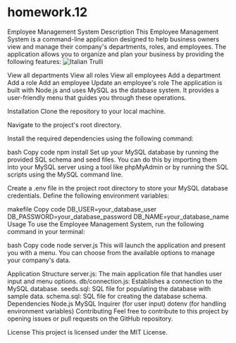 # homework.12
Employee Management System
Description
This Employee Management System is a command-line application designed to help business owners view and manage their company's departments, roles, and employees. The application allows you to organize and plan your business by providing the following features:
<img src="" alt="Italian Trulli">

View all departments
View all roles
View all employees
Add a department
Add a role
Add an employee
Update an employee's role
The application is built with Node.js and uses MySQL as the database system. It provides a user-friendly menu that guides you through these operations.

Installation
Clone the repository to your local machine.

Navigate to the project's root directory.

Install the required dependencies using the following command:

bash
Copy code
npm install
Set up your MySQL database by running the provided SQL schema and seed files. You can do this by importing them into your MySQL server using a tool like phpMyAdmin or by running the SQL scripts using the MySQL command line.

Create a .env file in the project root directory to store your MySQL database credentials. Define the following environment variables:

makefile
Copy code
DB_USER=your_database_user
DB_PASSWORD=your_database_password
DB_NAME=your_database_name
Usage
To use the Employee Management System, run the following command in your terminal:

bash
Copy code
node server.js
This will launch the application and present you with a menu. You can choose from the available options to manage your company's data.

Application Structure
server.js: The main application file that handles user input and menu options.
db/connection.js: Establishes a connection to the MySQL database.
seeds.sql: SQL file for populating the database with sample data.
schema.sql: SQL file for creating the database schema.
Dependencies
Node.js
MySQL
Inquirer (for user input)
dotenv (for handling environment variables)
Contributing
Feel free to contribute to this project by opening issues or pull requests on the GitHub repository.

License
This project is licensed under the MIT License. 